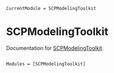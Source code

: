 ```@meta
CurrentModule = SCPModelingToolkit
```

# SCPModelingToolkit

Documentation for [SCPModelingToolkit](https://github.com/benchung/SCPModelingToolkit.jl).

```@index
```

```@autodocs
Modules = [SCPModelingToolkit]
```
